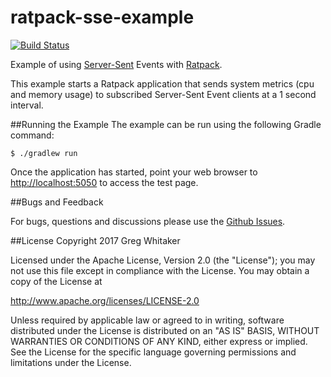 ratpack-sse-example
===
[![Build Status](https://travis-ci.org/gregwhitaker/ratpack-sse-example.svg?branch=master)](https://travis-ci.org/gregwhitaker/ratpack-sse-example)

Example of using [Server-Sent](https://en.wikipedia.org/wiki/Server-sent_events) Events with [Ratpack](https://ratpack.io/).

This example starts a Ratpack application that sends system metrics (cpu and memory usage) to subscribed Server-Sent Event clients at a 1 second interval.

##Running the Example
The example can be run using the following Gradle command:

    $ ./gradlew run

Once the application has started, point your web browser to [http://localhost:5050](http://localhost:5050) to access the test page.

##Bugs and Feedback

For bugs, questions and discussions please use the [Github Issues](https://github.com/gregwhitaker/ratpack-reactivestreams-example/issues).

##License
Copyright 2017 Greg Whitaker

Licensed under the Apache License, Version 2.0 (the "License"); you may not use this file except in compliance with the License. You may obtain a copy of the License at

http://www.apache.org/licenses/LICENSE-2.0

Unless required by applicable law or agreed to in writing, software distributed under the License is distributed on an "AS IS" BASIS, WITHOUT WARRANTIES OR CONDITIONS OF ANY KIND, either express or implied. See the License for the specific language governing permissions and limitations under the License.
